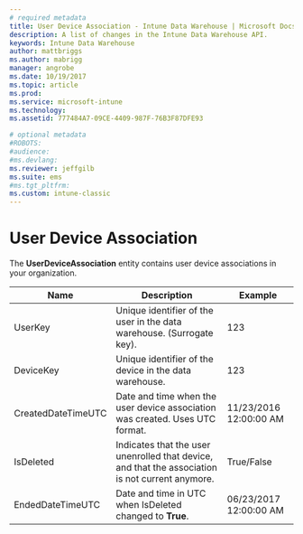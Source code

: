 ```yaml
---
# required metadata
title: User Device Association - Intune Data Warehouse | Microsoft Docs 
description: A list of changes in the Intune Data Warehouse API.
keywords: Intune Data Warehouse
author: mattbriggs
ms.author: mabrigg
manager: angrobe
ms.date: 10/19/2017
ms.topic: article
ms.prod:
ms.service: microsoft-intune
ms.technology:
ms.assetid: 777484A7-09CE-4409-987F-76B3F87DFE93

# optional metadata
#ROBOTS:
#audience:
#ms.devlang:
ms.reviewer: jeffgilb
ms.suite: ems
#ms.tgt_pltfrm:
ms.custom: intune-classic
---
```

# User Device Association

The **UserDeviceAssociation** entity contains user device associations in your organization.


| Name               | Description                                                                                      | Example                |
|--------------------|--------------------------------------------------------------------------------------------------|------------------------|
| UserKey            | Unique identifier of the user in the data warehouse. (Surrogate key).                              | 123                    |
| DeviceKey          | Unique identifier of the device in the data warehouse.                                            | 123                    |
| CreatedDateTimeUTC | Date and time when the user device association was created. Uses UTC format.                                | 11/23/2016 12:00:00 AM |
| IsDeleted          | Indicates that the user unenrolled that device, and that the association is not current anymore. | True/False             |
| EndedDateTimeUTC   | Date and time in UTC when IsDeleted changed to **True**.                                              | 06/23/2017 12:00:00 AM |

